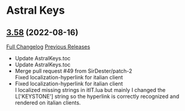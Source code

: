 # Astral Keys

## [3.58](https://github.com/astralguild/AstralKeys/tree/3.58) (2022-08-16)
[Full Changelog](https://github.com/astralguild/AstralKeys/compare/3.57...3.58) [Previous Releases](https://github.com/astralguild/AstralKeys/releases)

- Update AstralKeys.toc  
- Update AstralKeys.toc  
- Merge pull request #49 from SirDester/patch-2  
    Fixed localization-hyperlink for italian client  
- Fixed localization-hyperlink for italian client  
    I localized missing strings in itIT.lua but mainly I changed the L['KEYSTONE'] string so the hyperlink is correctly recognized and rendered on italian clients.  